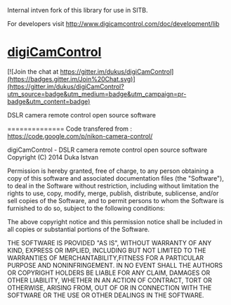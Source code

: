 Internal intven fork of this library for use in SITB. 


For developers visit http://www.digicamcontrol.com/doc/development/lib


[digiCamControl](http://digicamcontrol.com/)
==============

[![Join the chat at https://gitter.im/dukus/digiCamControl](https://badges.gitter.im/Join%20Chat.svg)](https://gitter.im/dukus/digiCamControl?utm_source=badge&utm_medium=badge&utm_campaign=pr-badge&utm_content=badge)

DSLR camera remote control open source software

==============
Code transfered from : https://code.google.com/p/nikon-camera-control/

digiCamControl - DSLR camera remote control open source software
Copyright (C) 2014  Duka Istvan

Permission is hereby granted, free of charge, to any person obtaining a copy
of this software and associated documentation files (the "Software"), to deal
in the Software without restriction, including without limitation the rights
to use, copy, modify, merge, publish, distribute, sublicense, and/or sell
copies of the Software, and to permit persons to whom the Software is
furnished to do so, subject to the following conditions:

The above copyright notice and this permission notice shall be included in
all copies or substantial portions of the Software.

THE SOFTWARE IS PROVIDED "AS IS", WITHOUT WARRANTY OF ANY KIND, 
EXPRESS OR IMPLIED, INCLUDING BUT NOT LIMITED TO THE WARRANTIES OF 
MERCHANTABILITY,FITNESS FOR A PARTICULAR PURPOSE AND NONINFRINGEMENT. 
IN NO EVENT SHALL THE AUTHORS OR COPYRIGHT HOLDERS BE LIABLE FOR ANY 
CLAIM, DAMAGES OR OTHER LIABILITY, WHETHER IN AN ACTION OF CONTRACT,
TORT OR OTHERWISE, ARISING FROM, OUT OF OR IN CONNECTION WITH 
THE SOFTWARE OR THE USE OR OTHER DEALINGS IN THE SOFTWARE.

